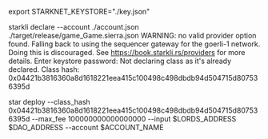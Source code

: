 export STARKNET_KEYSTORE="./key.json"


starkli declare --account ./account.json ./target/release/game_Game.sierra.json
WARNING: no valid provider option found. Falling back to using the sequencer gateway for the goerli-1 network. Doing this is discouraged. See https://book.starkli.rs/providers for more details.
Enter keystore password:
Not declaring class as it's already declared. Class hash:
0x04421b3816360a8d1618221eea415c100498c498dbdb94d504715d807536395d

star deploy --class_hash 0x04421b3816360a8d1618221eea415c100498c498dbdb94d504715d807536395d --max_fee 100000000000000000 --input $LORDS_ADDRESS $DAO_ADDRESS --account $ACCOUNT_NAME
